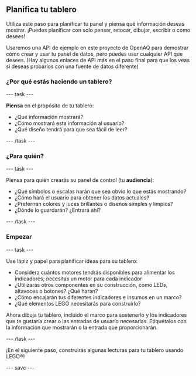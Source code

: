 ## Planifica tu tablero

Utiliza este paso para planificar tu panel y piensa qué información deseas mostrar. ¡Puedes planificar con solo pensar, retocar, dibujar, escribir o como desees!

Usaremos una API de ejemplo en este proyecto de OpenAQ para demostrar cómo crear y usar tu panel de datos, pero puedes usar cualquier API que desees. (Hay algunos enlaces de API más en el paso final para que los veas si deseas probarlos con una fuente de datos diferente)

### ¿Por qué estás haciendo un tablero?

--- task ---

**Piensa** en el propósito de tu tablero:

+ ¿Qué información mostrará?
+ ¿Cómo mostrará esta información al usuario?
+ ¿Qué diseño tendrá para que sea fácil de leer?


--- /task ---

### ¿Para quién?

--- task ---

Piensa para quién crearás su panel de control (tu **audiencia**):

+ ¿Qué símbolos o escalas harán que sea obvio lo que estás mostrando?
+ ¿Cómo hará el usuario para obtener los datos actuales?
+ ¿Preferirán colores y luces brillantes o diseños simples y limpios?
+ ¿Dónde lo guardarán? ¿Entrará ahí?

--- /task ---

### Empezar

--- task ---

Use lápiz y papel para planificar ideas para su tablero:

+ Considera cuántos motores tendrás disponibles para alimentar los indicadores; necesitas un motor para cada indicador
+ ¿Utilizarás otros componentes en su construcción, como LEDs, altavoces o botones? ¿Qué harán?
+ ¿Cómo encajarán tus diferentes indicadores e insumos en un marco?
+ ¿Qué elementos LEGO necesitarás para construirlo?

Ahora dibuja tu tablero, incluido el marco para sostenerlo y los indicadores que te gustaría crear o las entradas de usuario necesarias. Etiquétalos con la información que mostrarán o la entrada que proporcionarán.

--- /task ---

¡En el siguiente paso, construirás algunas lecturas para tu tablero usando LEGO®!


--- save ---
